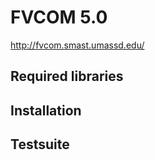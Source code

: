 # FVCOM 5.0

http://fvcom.smast.umassd.edu/


## Required libraries

## Installation

## Testsuite


